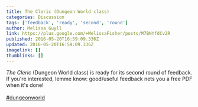 ```yaml
---
title: The Cleric (Dungeon World class)
categories: Discussion
tags: ['feedback', 'ready', 'second', 'round']
author: Melissa Guyll
link: https://plus.google.com/+MelissaFisher/posts/M7BNYfdCv2R
published: 2016-05-20T16:59:09.336Z
updated: 2016-05-20T16:59:09.336Z
imagelink: []
thumblinks: []
---
```


<i>The Cleric</i> (Dungeon World class) is ready for its second round of feedback. If you&#39;re interested, lemme know: good/useful feedback nets you a free PDF when it&#39;s done!<br /><br /> <a rel="nofollow" class="ot-hashtag" href="https://plus.google.com/s/%23dungeonworld/posts">#dungeonworld</a>  